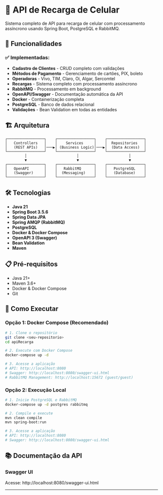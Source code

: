 # 📱 API de Recarga de Celular

Sistema completo de API para recarga de celular com processamento assíncrono usando Spring Boot, PostgreSQL e RabbitMQ.

## 🚀 Funcionalidades

### ✅ **Implementadas:**
- **Cadastro de Clientes** - CRUD completo com validações
- **Métodos de Pagamento** - Gerenciamento de cartões, PIX, boleto
- **Operadoras** - Vivo, TIM, Claro, Oi, Algar, Sercomtel
- **Recargas** - Sistema completo com processamento assíncrono
- **RabbitMQ** - Processamento em background
- **OpenAPI/Swagger** - Documentação automática da API
- **Docker** - Containerização completa
- **PostgreSQL** - Banco de dados relacional
- **Validações** - Bean Validation em todas as entidades

## 🏗️ Arquitetura

```
┌─────────────────┐    ┌─────────────────┐    ┌─────────────────┐
│   Controllers   │    │    Services     │    │  Repositories   │
│   (REST APIs)   │───▶│ (Business Logic)│───▶│  (Data Access)  │
└─────────────────┘    └─────────────────┘    └─────────────────┘
         │                       │                       │
         ▼                       ▼                       ▼
┌─────────────────┐    ┌─────────────────┐    ┌─────────────────┐
│   OpenAPI       │    │   RabbitMQ      │    │   PostgreSQL    │
│   (Swagger)     │    │  (Messaging)    │    │   (Database)    │
└─────────────────┘    └─────────────────┘    └─────────────────┘
```

## 🛠️ Tecnologias

- **Java 21**
- **Spring Boot 3.5.6**
- **Spring Data JPA**
- **Spring AMQP (RabbitMQ)**
- **PostgreSQL**
- **Docker & Docker Compose**
- **OpenAPI 3 (Swagger)**
- **Bean Validation**
- **Maven**

## 📋 Pré-requisitos

- Java 21+
- Maven 3.6+
- Docker & Docker Compose
- Git

## 🚀 Como Executar

### **Opção 1: Docker Compose (Recomendado)**

```bash
# 1. Clone o repositório
git clone <seu-repositorio>
cd apiRecarga

# 2. Execute com Docker Compose
docker-compose up -d

# 3. Acesse a aplicação
# API: http://localhost:8080
# Swagger: http://localhost:8080/swagger-ui.html
# RabbitMQ Management: http://localhost:15672 (guest/guest)
```

### **Opção 2: Execução Local**

```bash
# 1. Inicie PostgreSQL e RabbitMQ
docker-compose up -d postgres rabbitmq

# 2. Compile e execute
mvn clean compile
mvn spring-boot:run

# 3. Acesse a aplicação
# API: http://localhost:8080
# Swagger: http://localhost:8080/swagger-ui.html
```

## 📚 Documentação da API

### **Swagger UI**
Acesse: http://localhost:8080/swagger-ui.html

---
